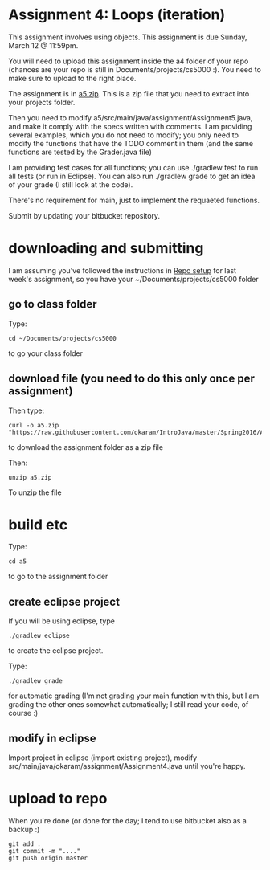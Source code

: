 Assignment 4: Loops (iteration)
===

This assignment involves using objects. This assignment is due Sunday, March 12 @ 11:59pm.

You will need to upload this assignment inside the a4 folder of your repo (chances are your repo is still in Documents/projects/cs5000 :). You need to make sure to upload to the right place.

The assignment is in [a5.zip](https://github.com/okaram/IntroJava/raw/master/Spring2016/Assignments/a5.zip). This is a zip file that you need to extract into your projects folder. 

Then you need to modify a5/src/main/java/assignment/Assignment5.java, and make it comply with the specs written with comments. I am providing several examples, which you do not need to modify; you only need to modify the functions that have the TODO comment in them (and the same functions are tested by the Grader.java file)

I am providing test cases for all functions; you can use ./gradlew test to run all tests (or run in Eclipse). You can also run ./gradlew grade to get an idea of your grade (I still look at the code). 

There's no requirement for main, just to implement the requaeted functions.

Submit by updating your bitbucket repository.

# downloading and submitting

I am assuming you've followed the instructions in [Repo setup](../RepoSetup.md) for last week's assignment, so you have your ~/Documents/projects/cs5000 folder

## go to class folder
Type:
```
cd ~/Documents/projects/cs5000
```
to go your class folder

## download file (you need to do this only once per assignment)

Then type:
```
curl -o a5.zip "https://raw.githubusercontent.com/okaram/IntroJava/master/Spring2016/Assignments/a5.zip"
```
to download the assignment folder as a zip file

Then:
```
unzip a5.zip
```

To unzip the file

# build etc

Type:
```
cd a5
```
to go to the assignment folder 

## create eclipse project

If you will be using eclipse, type
```
./gradlew eclipse
```
to create the eclipse project.

Type:
```
./gradlew grade
```
for automatic grading (I'm not grading your main function with this, but I am grading the other ones somewhat automatically; I still read your code, of course :)

## modify in eclipse

Import project in eclipse (import existing project), modify src/main/java/okaram/assignment/Assignment4.java until you're happy.

# upload to repo

When you're done (or done for the day; I tend to use bitbucket also as a backup :)

```
git add .
git commit -m "...."
git push origin master
```

